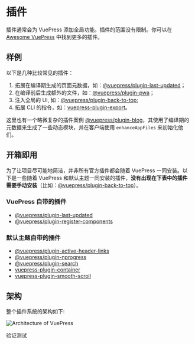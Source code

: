 # 插件

插件通常会为 VuePress 添加全局功能。插件的范围没有限制。你可以在 [Awesome VuePress](https://github.com/vuepressjs/awesome-vuepress#plugins) 中找到更多的插件。

## 样例

以下是几种比较常见的插件：

1. 拓展在编译期生成的页面元数据，如：[@vuepress/plugin-last-updated](./official/plugin-last-updated.md)；
2. 在编译前后生成额外的文件，如：[@vuepress/plugin-pwa](./official/plugin-pwa.md)；
3. 注入全局的 UI, 如：[@vuepress/plugin-back-to-top](./official/plugin-back-to-top.md);
4. 拓展 CLI 的指令，如：[vuepress-plugin-export](https://github.com/ulivz/vuepress-plugin-export)。

这里也有一个略微复杂的插件案例 [@vuepress/plugin-blog](https://vuepress-plugin-blog.billyyyyy3320.com)，其使用了编译期的元数据来生成了一些动态模块，并在客户端使用 `enhanceAppFiles` 来初始化他们。

## 开箱即用

为了让项目尽可能地简洁，并非所有官方插件都会随着 VuePress 一同安装。以下是一些随着 VuePress 和默认主题一同安装的插件，**没有出现在下表中的插件需要手动安装**（比如：[@vuepress/plugin-back-to-top](./official/plugin-back-to-top.md)）。

### VuePress 自带的插件

- [@vuepress/plugin-last-updated](./official/plugin-last-updated.md)
- [@vuepress/plugin-register-components](./official/plugin-register-components.md)

### 默认主题自带的插件

- [@vuepress/plugin-active-header-links](./official/plugin-active-header-links.md)
- [@vuepress/plugin-nprogress](./official/plugin-nprogress.md)
- [@vuepress/plugin-search](./official/plugin-search.md)
- [vuepress-plugin-container](https://vuepress-community.netlify.app/zh/plugins/container/#vuepress-plugin-container)
- [vuepress-plugin-smooth-scroll](https://vuepress-community.netlify.app/zh/plugins/smooth-scroll/#vuepress-plugin-smooth-scroll)

## 架构

整个插件系统的架构如下:

![Architecture of VuePress](/architecture.png)

验证测试
